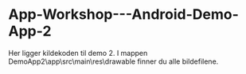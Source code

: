 # App-Workshop---Android-Demo-App-2
Her ligger kildekoden til demo 2. I mappen DemoApp2\app\src\main\res\drawable finner du alle bildefilene.